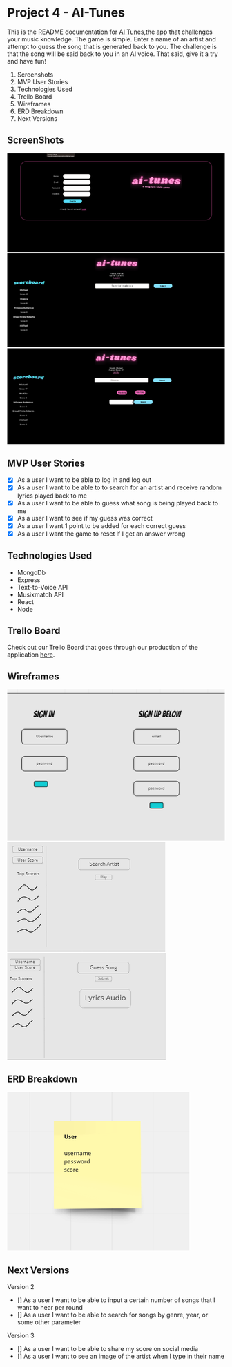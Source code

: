Project 4 - AI-Tunes
==============================

This is the README documentation for [AI Tunes](https://ai-tunes-client.onrender.com/),the app that challenges your music knowledge.  The game is simple. Enter a name of an artist and attempt to guess the song that is generated back to you. The challenge is that the song will be said back to you in an AI voice. That said, give it a try and have fun! 

1. Screenshots
2. MVP User Stories
3. Technologies Used
4. Trello Board
5. Wireframes
6. ERD Breakdown 
7. Next Versions 

ScreenShots
---------------
![AuthPage](/images/AuthPage.png)
![HomePage](/images/HomePage.png)
![Artist First Search](/images/Artist%20First%20Search.png)

MVP User Stories
----------------

- [X] As a user I want to be able to log in and log out
- [X] As a user I want to be able to to search for an artist and receive random lyrics played back to me
- [X] As a user I want to be able to guess what song is being played back to me
- [X] As a user I want to see if my guess was correct
- [X] As a user I want 1 point to be added for each correct guess
- [X] As a user I want the game to reset if I get an answer wrong

Technologies Used
--------------------

- MongoDb
- Express
- Text-to-Voice API
- Musixmatch API
- React
- Node


Trello Board
----------------------

Check out our Trello Board that goes through our production of the application [here](https://trello.com/b/Jf2M0dJA/hold-me-closer-tony-danza). 


Wireframes
-----------------
![Sign Up Page](/images/sign-up_sign-in_AI-Tunes.png)
![Home Page](/images/Game_HomePage-AI-Tunes.png)
![Game Play Page](/images/Game_Play_Page-AI-Tunes.png)

ERD Breakdown 
---------------------
![AI-Tunes ERD](/images/ERD_AI_tunes.png)


Next Versions
-------------

Version 2 
- [] As a user I want to be able to input a certain number of songs that I want to hear per round
- [] As a user I want to be able to search for songs by genre, year, or some other parameter


Version 3

- [] As a user I want to be able to share my score on social media
- [] As a user I want to see an image of the artist when I type in their name

